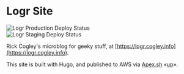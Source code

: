 # Logr Site

![Logr Production Deploy Status](https://github.com/rickcogley/logr.cogley.info/workflows/deploy-production/badge.svg?branch=master)  
![Logr Staging Deploy Status](https://github.com/rickcogley/logr.cogley.info/workflows/deploy-staging/badge.svg?branch=staging)  


Rick Cogley's microblog for geeky stuff, at [https://logr.cogley.info](https://logr.cogley.info).

This site is built with Hugo, and published to AWS via [Apex.sh](https://apex.sh) «[up](https://apex.sh/up/)». 

